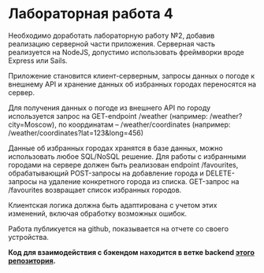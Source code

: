# Лабораторная работа 4
Необходимо доработать лабораторную работу №2, добавив реализацию серверной части приложения. Серверная часть реализуется на NodeJS, допустимо использовать фреймворки вроде Express или Sails.

Приложение становится клиент-серверным, запросы данных о погоде к внешнему API и хранение данных об избранных городах переносятся на сервер.

Для получения данных о погоде из внешнего API по городу используется запрос на GET-endpoint /weather (например: /weather?city=Moscow), по координатам – /weather/coordinates (например: /weather/coordinates?lat=123&long=456)

Данные об избранных городах хранятся в базе данных, можно использовать любое SQL/NoSQL решение. Для работы с избранными городами на сервере должен быть реализован endpoint /favourites, обрабатывающий POST-запросы на добавление города и DELETE-запросы на удаление конкретного города из списка. GET-запрос на /favourites возвращает список избранных городов.

Клиентская логика должна быть адаптирована с учетом этих изменений, включая обработку возможных ошибок.

Работа публикуется на github, показывается на отчете со своего устройства.


**Код для взаимодействия с бэкендом находится в ветке backend [этого репозитория](https://github.com/ZalkinV/Web2.Lab2).**
